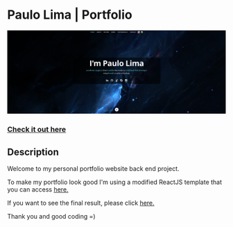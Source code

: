 # Paulo Lima | Portfolio
![ReactJS Resume Website](./assets/images/readme.png?raw=true "ReactJS Resume Website")
### <a href="https://paulophlp.github.io/portfolio/">Check it out here</a> 

## Description
Welcome to my personal portfolio website back end project.

To make my portfolio look good I'm using a modified ReactJS template that you can access <a href="https://github.com/tbakerx/react-resume-template">here.</a>

If you want to see the final result, please click <a href="https://paulophlp.github.io/portfolio/">here.</a>

Thank you and good coding =)
